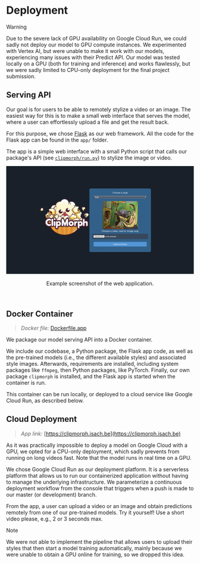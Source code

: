 # Deployment

> [!WARNING]
> Due to the severe lack of GPU availability on Google Cloud Run, we could 
> sadly not deploy our model to GPU compute instances. We experimented with Vertex AI, but were 
> unable to make it work with our models, experiencing many issues with their 
> Predict API. Our model was tested locally on a GPU (both for training and inference) and works flawlessly, but we were 
> sadly limited to CPU-only deployment for the final project submission.

## Serving API

Our goal is for users to be able to remotely stylize a video or an image. 
The easiest way for this is to make a small web interface that serves the 
model, where a user can effortlessly upload a file and get the result back.

For this purpose, we chose [Flask](https://flask.palletsprojects.com/) as 
our web framework. All the code for the Flask app can be found in the
`app/` folder.

The app is a simple web interface with a small Python script that calls our 
package's API (see [`clipmorph/run.py`](clipmorph/run.py)) to stylize the 
image or video.

<div align="center">
  <img src=".github/assets/website_snapshot.png" alt="ClipMorph Web App" 
width="750"/>
    <br>
    <p>Example screenshot of the web application.</p>
</div><br>

## Docker Container

> *Docker file:* [Dockerfile.app](Dockerfile.app)

We package our model serving API into a Docker container.

We include our codebase, a Python package, the Flask app code, as well as 
the pre-trained models (i.e., the different available styles) and 
associated style images. Afterwards, requirements are installed, including 
system packages like `ffmpeg`, then Python packages, like PyTorch. Finally, 
our own package `clipmorph` is installed, and the Flask app is started when 
the container is run.

This container can be run locally, or deployed to a cloud service like
Google Cloud Run, as described below.

## Cloud Deployment

> *App link:* [https://clipmorph.isach.be](https://clipmorph.isach.be)

As it was practically impossible to deploy a model on Google Cloud with a 
GPU, we opted for a CPU-only deployment, which sadly prevents from running 
on long videos fast. Note that the model runs in real time on a GPU.

We chose Google Cloud Run as our deployment platform. It is a serverless
platform that allows us to run our containerized application without having
to manage the underlying infrastructure. We parameterize a continuous 
deployment workflow from the console that triggers when a push is made to 
our master (or development) branch.

From the app, a user can upload a video or an image and obtain predictions 
remotely from one of our pre-trained models. Try it yourself! Use a short 
video please, e.g., 2 or 3 seconds max.

> [!NOTE]
> We were not able to implement the pipeline that allows users to upload 
> their styles that then start a model training automatically, mainly because we were 
> unable to obtain a GPU online for training, so we dropped this idea.
